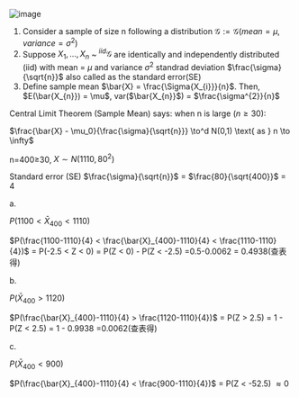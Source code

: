 ![image](https://github.com/user-attachments/assets/68912108-47e9-4ea1-b4b0-5e4ce4fb58b4)

1. Consider a sample of size n following a distribution
$\mathcal{G} := \mathcal{G} (mean = \mu, variance = \sigma^{2})$
2. Suppose $X_{1},...,X_{n}$ ~ $^{iid} \mathcal{G}$ are identically and independently distributed (iid) with mean = $\mu$ and variance $\sigma^2$ standrad deviation $\frac{\sigma}{\sqrt{n}}$ also called as the standard error(SE)
3. Define sample mean $\bar{X} = \frac{\Sigma{X_{i}}}{n}$. Then, $E(\bar{X_{n}}) = \mu$, var($\bar{X_{n}}$) = $\frac{\sigma^{2}}{n}$


Central Limit Theorem (Sample Mean) says: when n is large ($n \geq 30$):

$\frac{\bar{X} - \mu_0}{\frac{\sigma}{\sqrt{n}}} \to^d N(0,1) \text{ as } n \to \infty$

n=400≥30, $X\sim N(1110, 80^{2})$

Standard error (SE) $\frac{\sigma}{\sqrt{n}}$ = $\frac{80}{\sqrt{400}}$ = 4

a. 

$P(1100 < \bar{X}_{400} < 1110)$

$P(\frac{1100-1110}{4} < \frac{\bar{X}_{400}-1110}{4} < \frac{1110-1110}{4})$
= P(-2.5 < Z < 0) = P(Z < 0) - P(Z < -2.5) =0.5-0.0062 = 0.4938(查表得)

b.

$P(\bar{X}_{400} > 1120)$

$P(\frac{\bar{X}_{400}-1110}{4} > \frac{1120-1110}{4})$
= P(Z > 2.5) = 1 - P(Z < 2.5) = 1 - 0.9938 =0.0062(查表得)



c.

$P(\bar{X}_{400} < 900)$ 

$P(\frac{\bar{X}_{400}-1110}{4}  < \frac{900-1110}{4})$
= P(Z < -52.5) $\approx 0$
